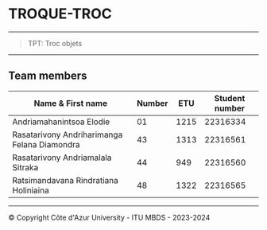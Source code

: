 # TROQUE-TROC

---
> TPT: Troc objets

---
## Team members

| Name & First name                            | Number |ETU     | Student number  |
|----------------------------------------------|--------|--------|-----------------|
| Andriamahanintsoa Elodie                     | 01     |1215    | 22316334        |
| Rasatarivony Andriharimanga Felana Diamondra | 43     |1313    | 22316561        |
| Rasatarivony Andriamalala Sitraka            | 44     |949     | 22316560        |
| Ratsimandavana Rindratiana Holiniaina        | 48     |1322    | 22316565        |

---
&copy; Copyright Côte d'Azur University - ITU MBDS - 2023-2024
